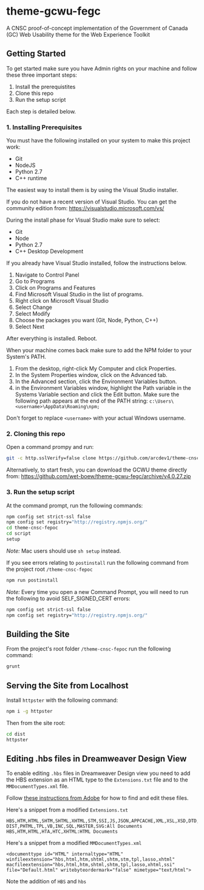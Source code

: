 theme-gcwu-fegc
===============

A CNSC proof-of-concept implementation of the Government of Canada (GC) Web Usability theme for the Web Experience Toolkit

## Getting Started

To get started make sure you have Admin rights on your machine and follow these three important steps:

1. Install the prerequistites
2. Clone this repo
3. Run the setup script

Each step is detailed below.

### 1. Installing Prerequisites

You must have the following installed on your system to make this project work:

* Git
* NodeJS
* Python 2.7
* C++ runtime

The easiest way to install them is by using
the Visual Studio installer.

If you do not have a recent version of Visual Studio. You can get the community edition from:
https://visualstudio.microsoft.com/vs/

During the install phase for Visual Studio make sure to select:

* Git
* Node
* Python 2.7
* C++ Desktop Development

If you already have Visual Studio installed, follow the instructions below.

1. Navigate to Control Panel
2. Go to Programs
3. Click on Programs and Features
4. Find Microsoft Visual Studio in the list of programs.
5. Right click on Microsoft Visual Studio
6. Select Change
7. Select Modify
8. Choose the packages you want (Git, Node, Python, C++)
10. Select Next

After everything is installed. Reboot.

When your machine comes back make sure to add the NPM folder to your System's PATH. 

1. From the desktop, right-click My Computer and click Properties.
2. In the System Properties window, click on the Advanced tab.
3. In the Advanced section, click the Environment Variables button.
4. in the Environment Variables window, highlight the Path variable in the Systems Variable section and click the Edit button. Make sure the following path appears at the end of the PATH string: `c:\Users\<username>\AppData\Roaming\npm;`

Don't forget to replace `<username>` with your actual Windows username.

### 2. Cloning this repo
Open a command prompy and run:
```bash
git -c http.sslVerify=false clone https://github.com/arcdev1/theme-cnsc-fepoc.git
```

Alternatively, to start fresh, you can download the GCWU theme directly from:
https://github.com/wet-boew/theme-gcwu-fegc/archive/v4.0.27.zip

### 3. Run the setup script
At the command prompt, run the following commands:
```bash
npm config set strict-ssl false
npm config set registry="http://registry.npmjs.org/"
cd theme-cnsc-fepoc
cd script
setup
```
*Note:* Mac users should use `sh setup` instead.

If you see errors relating to `postinstall` run the following command from the project root `/theme-cnsc-fepoc`
```bash
npm run postinstall
```

*Note:* Every time you open a new Command Prompt, you will need to run the following to avoid SELF_SIGNED_CERT errors:
```bash
npm config set strict-ssl false
npm config set registry="http://registry.npmjs.org/"
```

## Building the Site
From the project's root folder `/theme-cnsc-fepoc` run the following command:
```bash
grunt 
```

## Serving the Site from Localhost
Install `httpster` with the following command:
```bash
npm i -g httpster
```
Then from the site root:
```bash
cd dist
httpster
```

## Editing .hbs files in Dreamweaver Design View
To enable editing `.hbs` files in Dreamweaver Design view you need to add
the HBS extension as an HTML type to the `Extensions.txt` file and to the 
`MMDocumentTypes.xml` file.

Follow [these instructions from Adobe](https://helpx.adobe.com/dreamweaver/kb/change-add-recognized-file-extensions.html) for how to find and edit these files.

Here's a snippet from a modified `Extensions.txt`
```
HBS,HTM,HTML,SHTM,SHTML,XHTML,STM,SSI,JS,JSON,APPCACHE,XML,XSL,XSD,DTD,RSS,RDF,LBI,DWT,ASP,ASA,ASPX,ASCX,ASMX,CONFIG,CS,CSS,SCSS,LESS,SASS,CFM,CFML,CFC,TLD,TXT,PHP,PHP3,PHP4,PHP5,PHP-DIST,PHTML,TPL,VB,INC,SQL,MASTER,SVG:All Documents
HBS,HTM,HTML,HTA,HTC,XHTML:HTML Documents
```

Here's a snippet from a modified `MMDocumentTypes.xml`
```
<documenttype id="HTML" internaltype="HTML" winfileextension="hbs,html,htm,shtml,shtm,stm,tpl,lasso,xhtml" macfileextension="hbs,html,htm,shtml,shtm,tpl,lasso,xhtml,ssi" file="Default.html" writebyteordermark="false" mimetype="text/html">
```

Note the addition of `HBS` and `hbs` 
